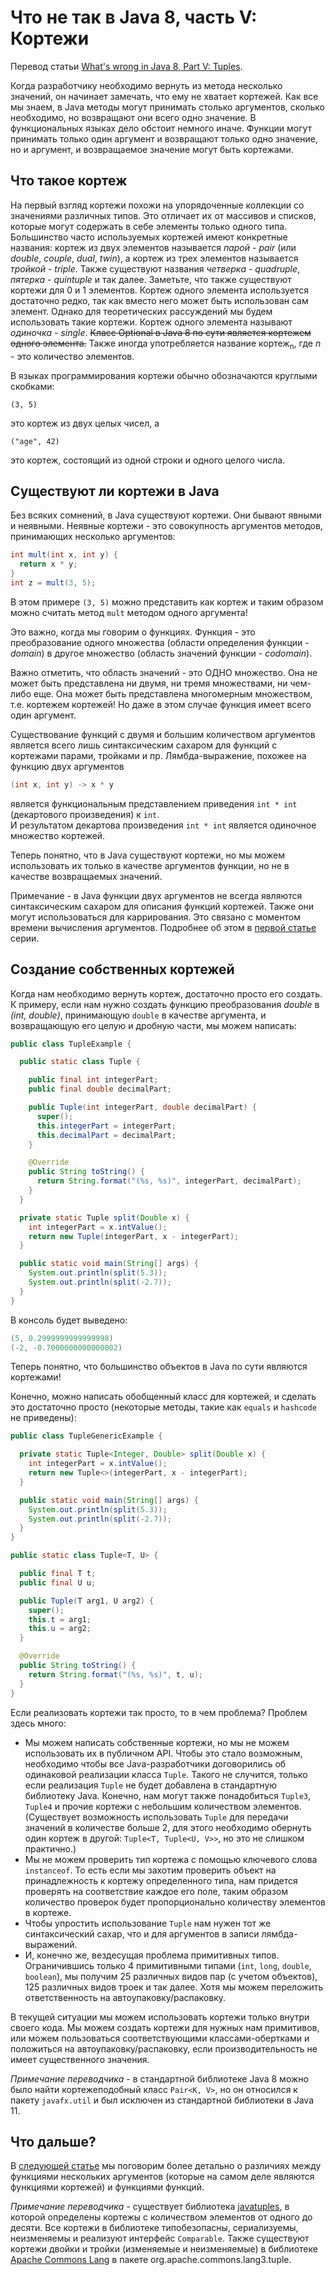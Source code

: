 # Что не так в Java 8, часть V: Кортежи #

Перевод статьи [What's wrong in Java 8, Part V: Tuples][OriginalLink].

Когда разработчику необходимо вернуть из метода несколько значений, он начинает замечать, что
ему не хватает кортежей.
Как все мы знаем, в Java методы могут принимать столько аргументов, сколько необходимо, но 
возвращают они всего одно значение.
В функциональных языках дело обстоит немного иначе.
Функции могут принимать только один аргумент и возвращают только одно значение, но и аргумент, 
и возвращаемое значение могут быть кортежами.


## Что такое кортеж ##

На первый взгляд кортежи похожи на упорядоченные коллекции со значениями различных типов.
Это отличает их от массивов и списков, которые могут содержать в себе элементы только одного типа.
Большинство часто используемых кортежей имеют конкретные названия:
кортеж из двух элементов называется _парой_ - _pair_ (или _double_, _couple_, _dual_, _twin_), 
а кортеж из трех элементов называется _тройкой_ - _triple_.
Также существуют названия _четверка_ - _quadruple_, _пятерка_ - _quintuple_ и так далее.
Заметьте, что также существуют кортежи для 0 и 1 элементов.
Кортеж одного элемента используется достаточно редко, так как вместо него может быть использован
сам элемент.
Однако для теоретических рассуждений мы будем использовать такие кортежи.
Кортеж одного элемента называют _одиночка_ - _single_.
~~Класс Optional в Java 8 по сути является кортежем одного элемента.~~
Также иногда употребляется название кортеж<sub>n</sub>, где _n_ - это количество элементов.

В языках программирования кортежи обычно обозначаются круглыми скобками:
```
(3, 5)
```
это кортеж из двух целых чисел, а
```
("age", 42)
```
это кортеж, состоящий из одной строки и одного целого числа.


## Существуют ли кортежи в Java ##

Без всяких сомнений, в Java существуют кортежи.
Они бывают явными и неявными.
Неявные кортежи - это совокупность аргументов методов, принимающих несколько аргументов:
```java
int mult(int x, int y) {
  return x * y;
}
int z = mult(3, 5);
``` 
В этом примере `(3, 5)` можно представить как кортеж и таким образом можно считать метод `mult` 
методом одного аргумента!

Это важно, когда мы говорим о функциях.
Функция - это преобразование одного множества (области определения функции - _domain_) 
в другое множество (область значений функции - _codomain_).

Важно отметить, что область значений - это ОДНО множество. 
Она не может быть представлена ни двумя, ни тремя множествами, ни чем-либо еще.
Она может быть представлена многомерным множеством, т.е. кортежем кортежей!
Но даже в этом случае функция имеет всего один аргумент.

Существование функций с двумя и большим количеством аргументов является всего лишь синтаксическим 
сахаром для функций с кортежами парами, тройками и пр.
Лямбда-выражение, похожее на функцию двух аргументов
```java
(int x, int y) -> x * y
``` 
является функциональным представлением приведения `int * int` (декартового произведения) к `int`.   
И результатом декартова произведения `int * int` является одиночное множество кортежей.

Теперь понятно, что в Java существуют кортежи, но мы можем использовать их только в качестве 
аргументов функции, но не в качестве возвращаемых значений.

Примечание - в Java функции двух аргументов не всегда являются синтаксическим сахаром 
для описания функций кортежей.
Также они могут использоваться для каррирования.
Это связано с моментом времени вычисления аргументов.
Подробнее об этом в [первой статье][Wrong-1-Ru] серии.


## Создание собственных кортежей ##

Когда нам необходимо вернуть кортеж, достаточно просто его создать.
К примеру, если нам нужно создать функцию преобразования _double_ в _(int, double)_, принимающую
`double` в качестве аргумента, и возвращающую его целую и дробную части, мы можем написать:
```java
public class TupleExample {

  public static class Tuple {

    public final int integerPart;
    public final double decimalPart;

    public Tuple(int integerPart, double decimalPart) {
      super();
      this.integerPart = integerPart;
      this.decimalPart = decimalPart;
    }

    @Override
    public String toString() {
      return String.format("(%s, %s)", integerPart, decimalPart);
    }
  }

  private static Tuple split(Double x) {
    int integerPart = x.intValue();
    return new Tuple(integerPart, x - integerPart);
  }

  public static void main(String[] args) {
    System.out.println(split(5.3));
    System.out.println(split(-2.7));
  }
}
```
В консоль будет выведено:
```java
(5, 0.2999999999999998)
(-2, -0.7000000000000002)
```
Теперь понятно, что большинство объектов в Java по сути являются кортежами!

Конечно, можно написать обобщенный класс для кортежей, и сделать это достаточно просто 
(некоторые методы, такие как `equals` и `hashcode` не приведены):
```java
public class TupleGenericExample {

  private static Tuple<Integer, Double> split(Double x) {
    int integerPart = x.intValue();
    return new Tuple<>(integerPart, x - integerPart);
  }

  public static void main(String[] args) {
    System.out.println(split(5.3));
    System.out.println(split(-2.7));
  }
}

public static class Tuple<T, U> {

  public final T t;
  public final U u;

  public Tuple(T arg1, U arg2) {
    super();
    this.t = arg1;
    this.u = arg2;
  }

  @Override
  public String toString() {
    return String.format("(%s, %s)", t, u);
  }
}
```
Если реализовать кортежи так просто, то в чем проблема?
Проблем здесь много:
- Мы можем написать собственные кортежи, но мы не можем использовать их в публичном API.
Чтобы это стало возможным, необходимо чтобы все Java-разработчики договорились об одинаковой 
реализации класса `Tuple`.
Такого не случится, только если реализация `Tuple` не будет добавлена в стандартную библиотеку Java.
Конечно, нам могут также понадобиться `Tuple3`, `Tuple4` и прочие кортежи с небольшим количеством
элементов.
(Существует возможность использовать `Tuple` для передачи значений в количестве больше 2, для
этого необходимо обернуть один кортеж в другой: `Tuple<T, Tuple<U, V>>`, но это не слишком
практично.)
- Мы не можем проверить тип кортежа с помощью ключевого слова `instanceof`.
То есть если мы захотим проверить объект на принадлежность к кортежу определенного типа,
нам придется проверять на соответствие каждое его поле, таким образом количество проверок будет
пропорционально количеству элементов в кортеже.
- Чтобы упростить использование `Tuple` нам нужен тот же синтаксический сахар, что и 
для аргументов в записи лямбда-выражений.
- И, конечно же, вездесущая проблема примитивных типов.
Ограничившись только 4 примитивными типами (`int`, `long`, `double`, `boolean`), мы получим
25 различных видов пар (с учетом объектов), 125 различных видов троек и так далее.
Хотя мы можем переложить ответственность на автоупаковку/распаковку.

В текущей ситуации мы можем использовать кортежи только внутри своего кода.
Мы можем создать кортежи для нужных нам примитивов, или можем пользоваться соответствующими 
классами-обертками и положиться на автоупаковку/распаковку, если производительность не
имеет существенного значения.

_Примечание переводчика_ - в стандартной библиотеке Java 8 можно было найти кортежеподобный 
класс `Pair<K, V>`, но он относился к пакету `javafx.util` 
и был исключен из стандартной библиотеки в Java 11.

## Что дальше? ##

В [следующей статье][Wrong-6-Ru] мы поговорим более детально о различиях между функциями нескольких аргументов
(которые на самом деле являются функциями кортежей) и функциями функций.

_Примечание переводчика_ - существует библиотека [javatuples][JavaTuples], 
в которой определены кортежы с количеством элементов от одного до десяти. 
Все кортежи в библиотеке типобезопасны, сериализуемы, неизменяемы и реализуют интерфейс `Comparable`.
Также существуют кортежи двойки и тройки (изменяемые и неизменяемые) в библиотеке 
[Apache Commons Lang][ApacheCommonsLang] в пакете org.apache.commons.lang3.tuple.

[OriginalLink]: https://dzone.com/articles/whats-wrong-java-8-part-v
[Wrong-1-Ru]: Wrong_in_Java_8_Part_1.md
[Wrong-6-Ru]: Wrong_in_Java_8_Part_6.md
[JavaTuples]: https://www.javatuples.org
[ApacheCommonsLang]: https://commons.apache.org/proper/commons-lang/